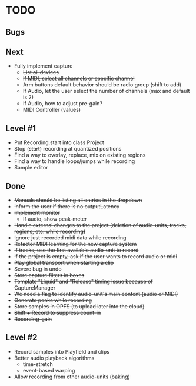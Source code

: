 # TODO

## Bugs

## Next

* Fully implement capture
    * ~~List all devices~~
    * ~~If MIDI, select all channels or specific channel~~
    * ~~Arm buttons default behavior should be radio group (shift to add)~~
    * If Audio, let the user select the number of channels (max and default is 2)
    * If Audio, how to adjust pre-gain?
    * MIDI Controller (values)

## Level #1

* Put Recording.start into class Project
* Stop (~~start~~) recording at quantized positions
* Find a way to overlay, replace, mix on existing regions
* Find a way to handle loops/jumps while recording
* Sample editor

## Done

* ~~Manuals should be listing all entries in the dropdown~~
* ~~Inform the user if there is no outputLatency~~
* ~~Implement monitor~~
    * ~~If audio, show peak-meter~~
* ~~Handle external changes to the project (deletion of audio-units, tracks, regions, etc. while recording)~~
* ~~Ignore just recorded midi data while recording~~
* ~~Refactor MIDI learning for the new capture system~~
* ~~If tracks, use the first available audio-unit to record~~
* ~~If the project is empty, ask if the user wants to record audio or midi~~
* ~~Play global transport when starting a clip~~
* ~~Severe bug in undo~~
* ~~Store capture filters in boxes~~
* ~~Template "Liquid" and "Release" timing issue because of CaptureManager~~
* ~~We need a flag to identify audio-unit's main content (audio or MIDI)~~
* ~~Generate peaks while recording~~
* ~~Store samples in OPFS (to upload later into the cloud)~~
* ~~Shift + Record to suppress count-in~~
* ~~Recording-gain~~

## Level #2

* Record samples into Playfield and clips
* Better audio playback algorithms
    * time-stretch
    * event-based warping
* Allow recording from other audio-units (baking)